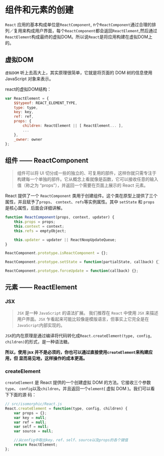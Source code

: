 # 组件和元素的创建

`React` 应用的基本构成单位是`ReactComponent`, n个`ReactComponent`通过合理的排列／复用来构成用户界面，每个`ReactComponent`都会返回`ReactElement`,然后通过`ReactElement`构成最终的虚拟DOM。所以说`React`是将应用构建在虚拟DOM上的。

## 虚拟DOM

`虚拟DOM` 听上去高大上，其实原理很简单，它就是将页面的 DOM 树的信息使用 JavaScript 对象来表示。

react的虚拟DOM结构：

```js
var ReactElement = {
    $$typeof: REACT_ELEMENT_TYPE,
    type: type,
    key: key,
    ref: ref,
    props: {
        children: ReactElement || [ ReactElement... ],
        ...
    },
    _owner: owner
};
```


## 组件 —— ReactComponent

> 组件可以将 UI 切分成一些的独立的、可复用的部件，这样你就只需专注于构建每一个单独的部件。它从概念上看就像是函数，它可以接收任意的输入值（称之为 “props”），并返回一个需要在页面上展示的 React 元素。

React 提供了一个 `ReactComponent` 类用于创建组件。这个类在原型上提供了三个属性，并且赋予了`props`、 `context`、`refs`等实例属性。其中 `setState` 和 `props` 是核心属性，后面会详细讲解。

```js
function ReactComponent(props, context, updater) {
    this.props = props;
    this.context = context;
    this.refs = emptyObject;

    this.updater = updater || ReactNoopUpdateQueue;
}

ReactComponent.prototype.isReactComponent = {};

ReactComponent.prototype.setState = function(partialState, callback) {};

ReactComponent.prototype.forceUpdate = function(callback) {};
```

## 元素 —— ReactElement

### JSX

> `JSX` 是一种 `JavaScript` 的语法扩展。 我们推荐在 `React` 中使用 `JSX` 来描述用户界面。`JSX` 乍看起来可能比较像是模版语言，但事实上它完全是在 `JavaScript`内部实现的。

`JSX`的内在原理是通过编译将代码转化成`React.createElement(type, config,
children)`的形式，是一种语法糖。

**所以，使用 jsx 并不是必须的，你也可以通过直接使用`createElement`来构建应用，但
显而易见地，这样操作的成本更高。**

### createElement

`createElement` 是 React 提供的一个创建虚拟 DOM 的方法。它接收三个参数`type`、
`config`以及`children`，并且返回一个`element`( 虚拟 DOM )。我们可以看下下面的源
码：

```js
// src/isomorphic/React.js
React.createElement = function(type, config, children) {
    var props = {};
    var key = null;
    var ref = null;
    var self = null;
    var source = null;

    //从config中取出key、ref、self、source以及props的各个键值
    return ReactElement;
};
```
